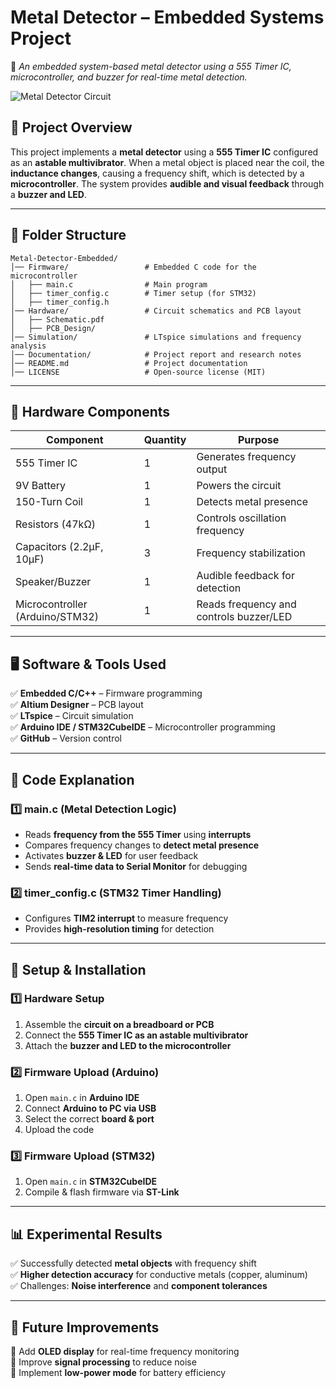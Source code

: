 # **Metal Detector – Embedded Systems Project**  
🚀 *An embedded system-based metal detector using a 555 Timer IC, microcontroller, and buzzer for real-time metal detection.*

![Metal Detector Circuit](./Hardware/PCB_Design/PCB_Layout.png)

## **📌 Project Overview**  
This project implements a **metal detector** using a **555 Timer IC** configured as an **astable multivibrator**. When a metal object is placed near the coil, the **inductance changes**, causing a frequency shift, which is detected by a **microcontroller**. The system provides **audible and visual feedback** through a **buzzer and LED**.

---

## **📂 Folder Structure**
```
Metal-Detector-Embedded/
│── Firmware/                 # Embedded C code for the microcontroller
│   ├── main.c                # Main program
│   ├── timer_config.c        # Timer setup (for STM32)
│   ├── timer_config.h
│── Hardware/                 # Circuit schematics and PCB layout
│   ├── Schematic.pdf
│   ├── PCB_Design/
│── Simulation/               # LTspice simulations and frequency analysis
│── Documentation/            # Project report and research notes
│── README.md                 # Project documentation
│── LICENSE                   # Open-source license (MIT)
```

---

## **🔧 Hardware Components**
| Component | Quantity | Purpose |
|-----------|---------|----------|
| 555 Timer IC | 1 | Generates frequency output |
| 9V Battery | 1 | Powers the circuit |
| 150-Turn Coil | 1 | Detects metal presence |
| Resistors (47kΩ) | 1 | Controls oscillation frequency |
| Capacitors (2.2µF, 10µF) | 3 | Frequency stabilization |
| Speaker/Buzzer | 1 | Audible feedback for detection |
| Microcontroller (Arduino/STM32) | 1 | Reads frequency and controls buzzer/LED |

---

## **🖥️ Software & Tools Used**
✅ **Embedded C/C++** – Firmware programming  
✅ **Altium Designer** – PCB layout  
✅ **LTspice** – Circuit simulation  
✅ **Arduino IDE / STM32CubeIDE** – Microcontroller programming  
✅ **GitHub** – Version control  

---

## **📜 Code Explanation**

### **1️⃣ main.c (Metal Detection Logic)**
- Reads **frequency from the 555 Timer** using **interrupts**  
- Compares frequency changes to **detect metal presence**  
- Activates **buzzer & LED** for user feedback  
- Sends **real-time data to Serial Monitor** for debugging  

### **2️⃣ timer_config.c (STM32 Timer Handling)**
- Configures **TIM2 interrupt** to measure frequency  
- Provides **high-resolution timing** for detection  

---

## **🚀 Setup & Installation**

### **1️⃣ Hardware Setup**
1. Assemble the **circuit on a breadboard or PCB**  
2. Connect the **555 Timer IC as an astable multivibrator**  
3. Attach the **buzzer and LED to the microcontroller**  

### **2️⃣ Firmware Upload (Arduino)**
1. Open `main.c` in **Arduino IDE**  
2. Connect **Arduino to PC via USB**  
3. Select the correct **board & port**  
4. Upload the code  

### **3️⃣ Firmware Upload (STM32)**
1. Open `main.c` in **STM32CubeIDE**  
2. Compile & flash firmware via **ST-Link**  

---

## **📊 Experimental Results**
✅ Successfully detected **metal objects** with frequency shift  
✅ **Higher detection accuracy** for conductive metals (copper, aluminum)  
✅ Challenges: **Noise interference** and **component tolerances**  

---

## **📜 Future Improvements**
🚀 Add **OLED display** for real-time frequency monitoring  
🚀 Improve **signal processing** to reduce noise  
🚀 Implement **low-power mode** for battery efficiency  

